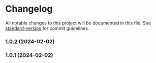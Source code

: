 # Changelog

All notable changes to this project will be documented in this file. See [standard-version](https://github.com/conventional-changelog/standard-version) for commit guidelines.

### [1.0.2](https://github.com/coolAppl3/billDivider/compare/v1.0.1...v1.0.2) (2024-02-02)

### 1.0.1 (2024-02-02)
